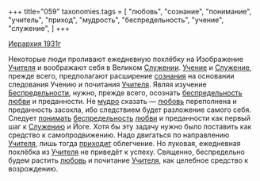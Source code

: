 +++
title="059"
taxonomies.tags = [
 "любовь",
 "сознание",
 "понимание",
 "учитель",
 "приход",
 "мудрость",
 "беспредельность",
 "учение",
 "служение",
]
+++

[Иерархия 1931г](/agni/1931)

Некоторые люди проливают ежедневную похлёбку на Изображение [Учителя](/tags/учитель) и воображают себя в Великом [Служении](/tags/служение). [Учение](/tags/[учение](/tags/учение)) и [Служение](/tags/служение), прежде всего, предполагают расширение [сознания](/tags/сознание) на основании следования Учению и почитания [Учителя](/tags/учитель). Являя изучение [Беспредельности](/tags/[беспредельность](/tags/беспредельность)), нужно, прежде всего, осознать [беспредельность](/tags/беспредельность) [любви](/tags/[любовь](/tags/любовь)) и преданности. Не [мудро](/tags/мудрость) сказать — [любовь](/tags/любовь) переполнена и преданность засохла, ибо следствием будет разложение самого себя. Следует [понимать](/tags/понимание) [беспредельность](/tags/беспредельность) [любви](/tags/[любовь](/tags/любовь)) и преданности как первый шаг к [Служению](/tags/служение) и Йоге. Хотя бы эту задачу нужно было поставить как средство к самопродвижению. Надо двигаться по направлению [Учителя](/tags/учитель), лишь тогда [приходит](/tags/приход) облегчение. Но луковая, ежедневная похлёбка из [Учителя](/tags/учитель) не приведёт к успеху. Священно, беспредельно будем растить [любовь](/tags/любовь) и почитание [Учителя](/tags/учитель), как целебное средство к возрождению.   

